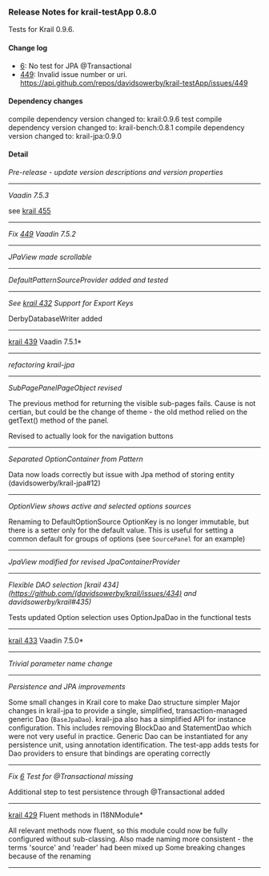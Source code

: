 ### Release Notes for krail-testApp 0.8.0

Tests for Krail 0.9.6. 

#### Change log

-   [6](https://github.com/davidsowerby/krail-testApp/issues/6): No test for JPA @Transactional
-   [449](https://github.com/davidsowerby/krail-testApp/issues/449): Invalid issue number or uri.   https://api.github.com/repos/davidsowerby/krail-testApp/issues/449


#### Dependency changes

   compile dependency version changed to: krail:0.9.6
   test compile dependency version changed to: krail-bench:0.8.1
   compile dependency version changed to: krail-jpa:0.9.0

#### Detail

*Pre-release - update version descriptions and version properties*


---
*Vaadin 7.5.3*

see [krail 455](https://github.com/davidsowerby/krail/issues/455)


---
*Fix [449](https://github.com/davidsowerby/krail-testApp/issues/449) Vaadin 7.5.2*


---
*JPaView made scrollable*


---
*DefaultPatternSourceProvider added and tested*


---
*See [krail 432](https://github.com/davidsowerby/krail/issues/432) Support for Export Keys*

DerbyDatabaseWriter added


---
[krail 439](https://github.com/*davidsowerby/krail/issues/439) Vaadin 7.5.1*


---
*refactoring krail-jpa*


---
*SubPagePanelPageObject revised*

The previous method for returning the visible sub-pages fails.  Cause is not certian, but could be the change of theme - the old method relied on the getText() method of the panel.

 Revised to actually look for the navigation buttons


---
*Separated OptionContainer from Pattern*

Data now loads correctly but issue with Jpa method of storing entity (davidsowerby/krail-jpa#12)


---
*OptionView shows active and selected options sources*

Renaming to DefaultOptionSource
OptionKey is no longer immutable, but there is a setter only for the default value.  This is useful for setting a common default for groups of options (see ```SourcePanel``` for an example)


---
*JpaView modified for revised JpaContainerProvider*


---
*Flexible DAO selection [krail 434](https://github.com/(davidsowerby/krail/issues/434) and davidsowerby/krail#435)*

Tests updated
Option selection uses OptionJpaDao in the functional tests


---
[krail 433](https://github.com/*davidsowerby/krail/issues/433) Vaadin 7.5.0*


---
*Trivial parameter name change*


---
*Persistence and JPA  improvements*

Some small changes in Krail core to make Dao structure simpler
Major changes in krail-jpa to provide a single, simplified, transaction-managed generic Dao (```BaseJpaDao```).  krail-jpa also has a simplified API for instance configuration.  This includes removing BlockDao and StatementDao which were not very useful in practice.
Generic Dao can be instantiated for any persistence unit, using annotation identification.
The test-app  adds tests for Dao providers to ensure that bindings are operating correctly


---
*Fix [6](https://github.com/davidsowerby/krail-testApp/issues/6) Test for @Transactional missing*

Additional step to test persistence through @Transactional added


---
[krail 429](https://github.com/*davidsowerby/krail/issues/429)  Fluent methods in I18NModule*

All relevant methods now fluent, so this module could now be fully configured without sub-classing.
Also made naming more consistent - the terms 'source' and 'reader' had been mixed up
Some breaking changes because of the renaming


---
